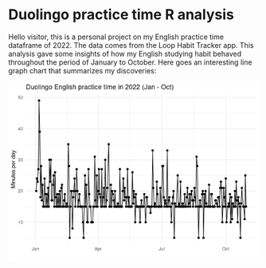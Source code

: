 # Duolingo practice time R analysis
Hello visitor, this is a personal project on my English practice time dataframe of 2022. The data comes from the Loop Habit Tracker app. This analysis gave some insights of how my English studying habit behaved throughout the period of January to October. Here goes an interesting line graph chart that summarizes my discoveries:

![](AnaliseDuolingo_files/figure-markdown_strict/unnamed-chunk-8-1.png)
